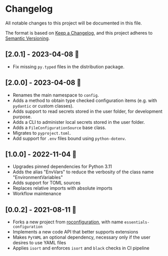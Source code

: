# Changelog

All notable changes to this project will be documented in this file.

The format is based on [Keep a Changelog](https://keepachangelog.com/en/1.0.0/),
and this project adheres to [Semantic Versioning](https://semver.org/spec/v2.0.0.html).

## [2.0.1] - 2023-04-08 :egg:
- Fix missing `py.typed` files in the distribution package.

## [2.0.0] - 2023-04-08 :egg:
- Renames the main namespace to `config`.
- Adds a method to obtain type checked configuration items (e.g. with `pydantic`
  or custom classes).
- Adds support to read secrets stored in the user folder, for development purpose.
- Adds a CLI to administer local secrets stored in the user folder.
- Adds a `FileConfigurationSource` base class.
- Migrates to `pyproject.toml`.
- Add support for `.env` files bound using `python-dotenv`.

## [1.0.0] - 2022-11-04 :snake:
- Upgrades pinned dependencies for Python 3.11
- Adds the alias "EnvVars" to reduce the verbosity of the class name "EnvironmentVariables"
- Adds support for TOML sources
- Replaces relative imports with absolute imports
- Workflow maintenance

## [0.0.2] - 2021-08-11 :cactus:
- Forks a new project from
  [roconfiguration](https://github.com/Neoteroi/roconfiguration), with name
  `essentials-configuration`
- Implements a new code API that better supports extensions
- Makes `PyYAML` an optional dependency, necessary only if the user desires to
  use YAML files
- Applies `isort` and enforces `isort` and `black` checks in CI pipeline
